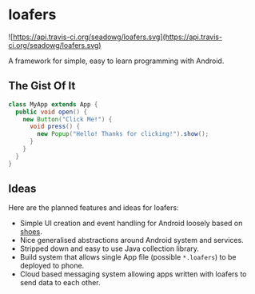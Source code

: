 # loafers
![https://api.travis-ci.org/seadowg/loafers.svg](https://api.travis-ci.org/seadowg/loafers.svg)

A framework for simple, easy to learn programming with Android.

## The Gist Of It

```java
class MyApp extends App {
  public void open() {
    new Button("Click Me!") {
      void press() {
        new Popup("Hello! Thanks for clicking!").show();
      }
    }
  }
}
```

## Ideas

Here are the planned features and ideas for loafers:

* Simple UI creation and event handling for Android loosely based on [shoes](http://shoesrb.com/).
* Nice generalised abstractions around Android system and services.
* Stripped down and easy to use Java collection library.
* Build system that allows single App file (possible `*.loafers`) to be deployed to phone.
* Cloud based messaging system allowing apps written with loafers to send data to each other.
